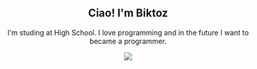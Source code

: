 <h2 align=center>Ciao! I'm Biktoz</h2>

<div align=center>
    <p>I'm studing at High School. I love programming and in the future I want to became a programmer.</p>

<img src="https://github-readme-stats.vercel.app/api/top-langs/?username=biktoz&layout=compact&langs_count=7=true&theme=dark">
</div>
